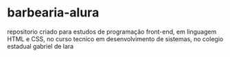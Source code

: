 # barbearia-alura
repositorio criado para estudos de programação front-end, em linguagem HTML e CSS, no curso tecnico em desenvolvimento de sistemas, no colegio estadual gabriel de lara
